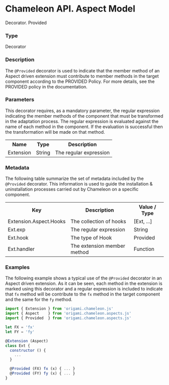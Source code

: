 # Chameleon API. Aspect Model

<p class="lead">Decorator. Provided</p>

### Type

Decorator

### Description

The `@Provided` decorator is used to indicate that the member method of an Aspect driven extension must contribute to member methods in the target component according to the PROVIDED Policy. For more details, see the PROVIDED policy in the documentation.

### Parameters

This decorator requires, as a mandatory parameter, the regular expression indicating the member methods of the component that must be transformed in the adaptation process. The regular expression is evaluated against the name of each method in the component. If the evaluation is successful then the transformation will be made on that method.

<table>
  <tr>
    <th>Name</th>
    <th>Type</th>
    <th>Description</th>
  </tr>
  <tr>
    <td>Extension</td>
    <td>String</td>
    <td>The regular expression</td>
  </tr>
</table>

### Metadata

The following table summarize the set of metadata included by the `@Provided` decorator. This information is used to guide the installation & uninstallation processes carried out by Chameleon on a specific component.

<table>
  <tr>
    <th>Key</th>
    <th>Description</th>
    <th>Value / Type</th>
  </tr>
  <tr>
    <td>Extension.Aspect.Hooks</td>
    <td>The collection of hooks</td>
    <td>[Ext, ...]</td>
  </tr>
  <tr>
    <td>Ext.exp</td>
    <td>The regular expression</td>
    <td>String</td>
  </tr>
  <tr>
    <td>Ext.hook</td>
    <td>The type of Hook</td>
    <td>Provided</td>
  </tr>
  <tr>
    <td>Ext.handler</td>
    <td>The extension member method</td>
    <td>Function</td>
  </tr>
</table>

### Examples

The following example shows a typical use of the `@Provided` decorator in an Aspect driven extension. As it can be seen, each method in the extension is marked using this decorator and a regular expression is included to indicate that `fx` method will be contribute to the `fx` method in the target component and the same for the `fy` method.

```Javascript
import { Extension } from 'origami.chameleon.js'
import { Aspect    } from 'origami.chameleon.aspects.js'
import { Provided  } from 'origami.chameleon.aspects.js'

let FX = 'fx'
let FY = 'fy'

@Extension (Aspect)
class Ext {
  constructor () {
    ...
  }

  @Provided (FX) fx (x) { ... }
  @Provided (FY) fy (x) { ... }
}
```
